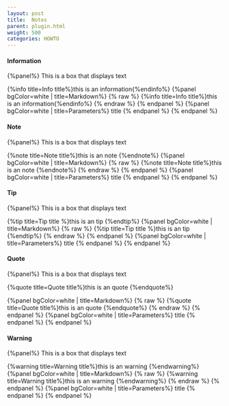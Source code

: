```yaml
---
layout: post
title:  Notes
parent: plugin.html
weight: 500
categories: HOWTO
---
```



#### Information

{%panel%}
This is a box that displays text

{%info title=Info title%}this is an information{%endinfo%}
{%panel bgColor=white | title=Markdown%}
{% raw  %}
{%info title=Info title%}this is an information{%endinfo%}
{% endraw  %}
{% endpanel %}
{%panel bgColor=white | title=Parameters%}
title
{% endpanel %}
{% endpanel %}


#### Note

{%panel%}
This is a box that displays text

{%note title=Note title%}this is an note {%endnote%}
{%panel bgColor=white | title=Markdown%}
{% raw  %}
{%note title=Note title%}this is an note {%endnote%}
{% endraw  %}
{% endpanel %}
{%panel bgColor=white | title=Parameters%}
title
{% endpanel %}
{% endpanel %}

#### Tip

{%panel%}
This is a box that displays text

{%tip title=Tip title %}this is an tip {%endtip%}
{%panel bgColor=white | title=Markdown%}
{% raw  %}
{%tip title=Tip title %}this is an tip {%endtip%}
{% endraw  %}
{% endpanel %}
{%panel bgColor=white | title=Parameters%}
title
{% endpanel %}
{% endpanel %}

#### Quote

{%panel%}
This is a box that displays text

{%quote title=Quote title%}this is an quote {%endquote%}

{%panel bgColor=white | title=Markdown%}
{% raw  %}
{%quote title=Quote title%}this is an quote {%endquote%}
{% endraw  %}
{% endpanel %}
{%panel bgColor=white | title=Parameters%}
title
{% endpanel %}
{% endpanel %}


#### Warning

{%panel%}
This is a box that displays text

{%warning title=Warning title%}this is an warning {%endwarning%}
{%panel bgColor=white | title=Markdown%}
{% raw  %}
{%warning title=Warning title%}this is an warning {%endwarning%}
{% endraw  %}
{% endpanel %}
{%panel bgColor=white | title=Parameters%}
title
{% endpanel %}
{% endpanel %}





